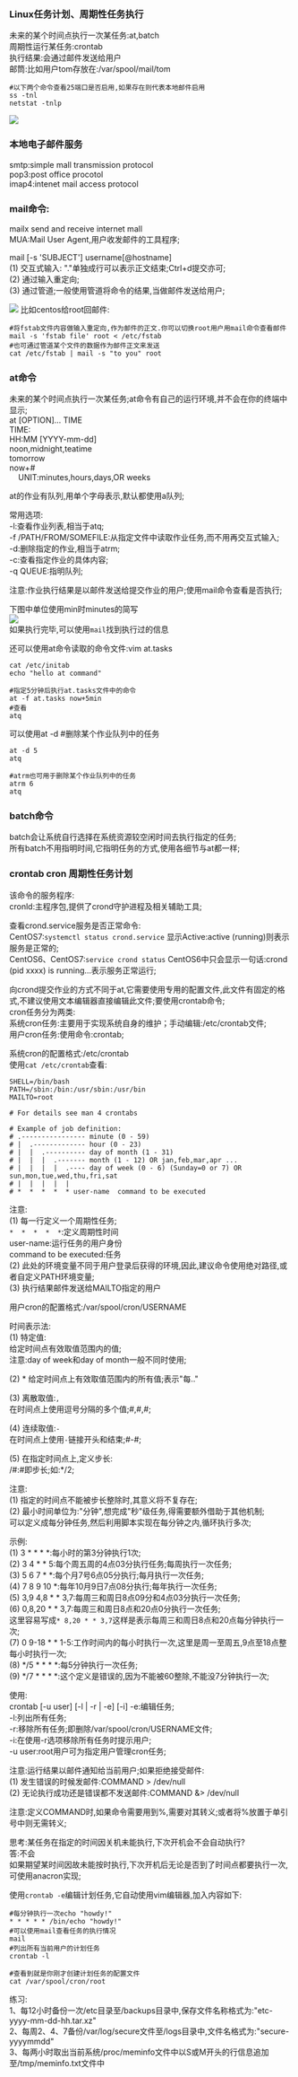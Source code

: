 ### Linux任务计划、周期性任务执行  

未来的某个时间点执行一次某任务:at,batch  
周期性运行某任务:crontab  
执行结果:会通过邮件发送给用户  
邮筒:比如用户tom存放在:/var/spool/mail/tom  
 
```shell
#以下两个命令查看25端口是否启用,如果存在则代表本地邮件启用
ss -tnl
netstat -tnlp
```
![](https://images.gitee.com/uploads/images/2019/0720/113332_ee2aa185_1479682.png)

### 本地电子邮件服务  
smtp:simple mall transmission protocol  
pop3:post office procotol  
imap4:intenet mail access protocol  

### mail命令:  
mailx send and receive internet mall  
MUA:Mail User Agent,用户收发邮件的工具程序;    

mail [-s 'SUBJECT'] username[@hostname]  
(1) 交互式输入: "."单独成行可以表示正文结束;Ctrl+d提交亦可;  
(2) 通过输入重定向;  
(3) 通过管道;一般使用管道将命令的结果,当做邮件发送给用户;  

![](https://images.gitee.com/uploads/images/2019/0720/135437_c22a0fd7_1479682.png)
比如centos给root回邮件:  
```shell
#将fstab文件内容做输入重定向,作为邮件的正文.你可以切换root用户用mail命令查看邮件
mail -s 'fstab file' root < /etc/fstab
#也可通过管道某个文件的数据作为邮件正文来发送
cat /etc/fstab | mail -s "to you" root
```

### at命令
未来的某个时间点执行一次某任务;at命令有自己的运行环境,并不会在你的终端中显示;    
at [OPTION]... TIME  
TIME:  
HH:MM [YYYY-mm-dd]  
noon,midnight,teatime  
tomorrow  
now+#  
&nbsp;&nbsp;&nbsp;&nbsp;UNIT:minutes,hours,days,OR weeks  

at的作业有队列,用单个字母表示,默认都使用a队列;  

常用选项:  
-l:查看作业列表,相当于atq;    
-f /PATH/FROM/SOMEFILE:从指定文件中读取作业任务,而不用再交互式输入;  
-d:删除指定的作业,相当于atrm;  
-c:查看指定作业的具体内容;  
-q QUEUE:指明队列;  

注意:作业执行结果是以邮件发送给提交作业的用户;使用mail命令查看是否执行;    

下图中单位使用min时minutes的简写  
![](https://images.gitee.com/uploads/images/2019/0720/152503_beadce53_1479682.png)  
如果执行完毕,可以使用`mail`找到执行过的信息  


还可以使用at命令读取的命令文件:vim at.tasks  
```shell
cat /etc/initab
echo "hello at command"
```

```shell
#指定5分钟后执行at.tasks文件中的命令
at -f at.tasks now+5min
#查看
atq
```

可以使用at -d #删除某个作业队列中的任务   
```shell
at -d 5
atq

#atrm也可用于删除某个作业队列中的任务  
atrm 6
atq
```

### batch命令  
batch会让系统自行选择在系统资源较空闲时间去执行指定的任务;  
所有batch不用指明时间,它指明任务的方式,使用各细节与at都一样;  


### crontab cron 周期性任务计划  
该命令的服务程序:  
cronld:主程序包,提供了crond守护进程及相关辅助工具;   

查看crond.service服务是否正常命令:  
CentOS7:`systemctl status crond.service` 显示Active:active (running)则表示服务是正常的;  
CentOS6、CentOS7:`service crond status` CentOS6中只会显示一句话:crond (pid xxxx) is running...表示服务正常运行;  

向crond提交作业的方式不同于at,它需要使用专用的配置文件,此文件有固定的格式,不建议使用文本编辑器直接编辑此文件;要使用crontab命令;  
cron任务分为两类:  
系统cron任务:主要用于实现系统自身的维护；手动编辑:/etc/crontab文件;  
用户cron任务:使用命令:crontab;  

系统cron的配置格式:/etc/crontab   
使用`cat /etc/crontab`查看:
```
SHELL=/bin/bash
PATH=/sbin:/bin:/usr/sbin:/usr/bin
MAILTO=root

# For details see man 4 crontabs

# Example of job definition:
# .---------------- minute (0 - 59)
# |  .------------- hour (0 - 23)
# |  |  .---------- day of month (1 - 31)
# |  |  |  .------- month (1 - 12) OR jan,feb,mar,apr ...
# |  |  |  |  .---- day of week (0 - 6) (Sunday=0 or 7) OR sun,mon,tue,wed,thu,fri,sat
# |  |  |  |  |
# *  *  *  *  * user-name  command to be executed
```
注意:  
(1) 每一行定义一个周期性任务;   
`*  *  *  *  *`:定义周期性时间  
user-name:运行任务的用户身份  
command to be executed:任务  
(2) 此处的环境变量不同于用户登录后获得的环境,因此,建议命令使用绝对路径,或者自定义PATH环境变量;  
(3) 执行结果邮件发送给MAILTO指定的用户  


用户cron的配置格式:/var/spool/cron/USERNAME  

时间表示法:  
(1) 特定值:  
给定时间点有效取值范围内的值;  
注意:day of week和day of month一般不同时使用;  

(2) * 给定时间点上有效取值范围内的所有值;表示"每.."  

(3) 离散取值:`,`  
在时间点上使用逗号分隔的多个值;#,#,#;    

(4) 连续取值:`-`  
在时间点上使用`-`链接开头和结束;#-#;  

(5) 在指定时间点上,定义步长:  
/#:#即步长;如:*/2;   

注意:  
(1) 指定的时间点不能被步长整除时,其意义将不复存在;  
(2) 最小时间单位为:"分钟",想完成"秒"级任务,得需要额外借助于其他机制;  
可以定义成每分钟任务,然后利用脚本实现在每分钟之内,循环执行多次;  

示例:  
(1) 3 * * * *:每小时的第3分钟执行1次;   
(2) 3 4 * * 5:每个周五周的4点03分执行任务;每周执行一次任务;  
(3) 5 6 7 * *:每个月7号6点05分执行;每月执行一次任务;  
(4) 7 8 9 10 *:每年10月9日7点08分执行;每年执行一次任务;  
(5) 3,9 4,8 * * 3,7:每周三和周日8点09分和4点03分执行一次任务;  
(6) 0,8,20 * * 3,7:每周三和周日8点和20点0分执行一次任务;  
这里容易写成`* 8,20 * * 3,7`这样是表示每周三和周日8点和20点每分钟执行一次;  
(7) 0 9-18 * * 1-5:工作时间内的每小时执行一次,这里是周一至周五,9点至18点整每小时执行一次;  
(8) */5 * * * *:每5分钟执行一次任务;  
(9) */7 * * * *:这个定义是错误的,因为不能被60整除,不能没7分钟执行一次;  

使用:  
crontab [-u user] [-l | -r | -e] [-i] 
-e:编辑任务;  
-l:列出所有任务;  
-r:移除所有任务;即删除/var/spool/cron/USERNAME文件;  
-i:在使用-r选项移除所有任务时提示用户;  
-u user:root用户可为指定用户管理cron任务;  


注意:运行结果以邮件通知给当前用户;如果拒绝接受邮件:  
(1) 发生错误的时候发邮件:COMMAND > /dev/null  
(2) 无论执行成功还是错误都不发送邮件:COMMAND &> /dev/null 

注意:定义COMMAND时,如果命令需要用到%,需要对其转义;或者将%放置于单引号中则无需转义;  

思考:某任务在指定的时间因关机未能执行,下次开机会不会自动执行?  
答:不会  
如果期望某时间因故未能按时执行,下次开机后无论是否到了时间点都要执行一次,可使用anacron实现;  



使用`crontab -e`编辑计划任务,它自动使用vim编辑器,加入内容如下:
```shell
#每分钟执行一次echo "howdy!"
* * * * * /bin/echo "howdy!"
#可以使用mail查看任务的执行情况
mail
#列出所有当前用户的计划任务
crontab -l

#查看到就是你刚才创建计划任务的配置文件
cat /var/spool/cron/root
```

练习:  
1、每12小时备份一次/etc目录至/backups目录中,保存文件名称格式为:"etc-yyyy-mm-dd-hh.tar.xz"  
2、每周2、4、7备份/var/log/secure文件至/logs目录中,文件名格式为:"secure-yyyymmdd"  
3、每两小时取出当前系统/proc/meminfo文件中以S或M开头的行信息追加至/tmp/meminfo.txt文件中  








  

  




